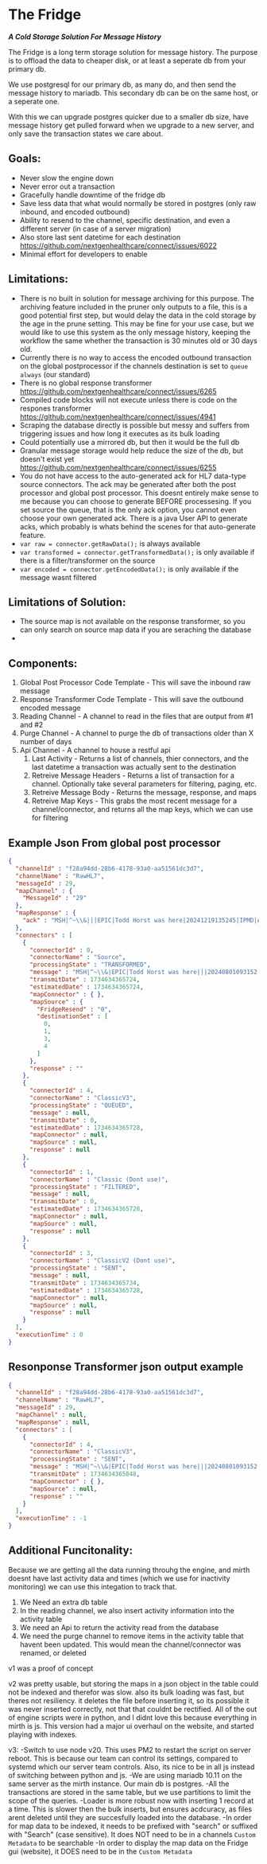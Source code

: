 # The Fridge #
***A Cold Storage Solution For Message History***

The Fridge is a long term storage solution for message history. The purpose is to offload the data to cheaper disk, or at least a seperate db from your primary db.

We use postgresql for our primary db, as many do, and then send the message history to mariadb. This secondary db can be on the same host, or a seperate one.

With this we can upgrade postgres quicker due to a smaller db size, have message history get pulled forward when we upgrade to a new server, and only save the transaction states we care about.

## Goals:
* Never slow the engine down
* Never error out a transaction
* Gracefully handle downtime of the fridge db
* Save less data that what would normally be stored in postgres (only raw inbound, and encoded outbound)
* Ability to resend to the channel, specific destination, and even a different server (in case of a server migration)
* Also store last sent datetime for each destination https://github.com/nextgenhealthcare/connect/issues/6022
* Minimal effort for developers to enable

## Limitations:
* There is no built in solution for message archiving for this purpose. The archiving feature included in the pruner only outputs to a file, this is a good potential first step, but would delay the data in the cold storage by the age in the prune setting. This may be fine for your use case, but we would like to use this system as the only message history, keeping the workflow the same whether the transaction is 30 minutes old or 30 days old.
* Currently there is no way to access the encoded outbound transaction on the global postprocessor if the channels destination is set to `queue always` (our standard)
* There is no global response transformer https://github.com/nextgenhealthcare/connect/issues/6265
* Compiled code blocks will not execute unless there is code on the respones transformer https://github.com/nextgenhealthcare/connect/issues/4941
* Scraping the database directly is possible but messy and suffers from triggering issues and how long it executes as its bulk loading
* Could potentially use a mirrored db, but then it would be the full db
* Granular message storage would help reduce the size of the db, but doesn't exist yet https://github.com/nextgenhealthcare/connect/issues/6255
* You do not have access to the auto-generated ack for HL7 data-type source connectors. The ack may be generated after both the post processor and global post processor. This doesnt entirely make sense
to me because you can choose to generate BEFORE processesing. If you set source the queue, that is the only ack option, you cannot even choose your own generated ack. There is a java User API to generate
acks, which probably is whats behind the scenes for that auto-generate feature.
* `var raw = connector.getRawData();` is always available 
* `var transformed = connector.getTransformedData();` is only available if there is a filter/transformer on the source
* `var encoded = connector.getEncodedData();` is only available if the message wasnt filtered

## Limitations of Solution:
* The source map is not available on the response transformer, so you can only search on source map data if you are seraching the database 
* 



## Components:
1. Global Post Processor Code Template - This will save the inbound raw message
1. Response Transformer Code Template - This will save the outbound encoded message
1. Reading Channel - A channel to read in the files that are output from #1 and #2
1. Purge Channel - A channel to purge the db of transactions older than X number of days
1. Api Channel - A channel to house a restful api
   1. Last Activity - Returns a list of channels, thier connectors, and the last datetime a transaction was actually sent to the destination
   1. Retreive Message Headers - Returns a list of transaction for a channel. Optionally take several parameters for filtering, paging, etc.
   1. Retreive Message Body - Returns the message, response, and maps
   1. Retreive Map Keys - This grabs the most recent message for a channel/connector, and returns all the map keys, which we can use for filtering




## Example Json From global post processor
```json
{
  "channelId" : "f28a94dd-28b6-4178-93a0-aa51561dc3d7",
  "channelName" : "RawHL7",
  "messageId" : 29,
  "mapChannel" : {
    "MessageId" : "29"
  },
  "mapResponse" : {
    "ack" : "MSH|^~\\&|||EPIC|Todd Horst was here|20241219135245|IPMD|ACK|1734634365|T|2.3\rMSA|AA|245140\r"
  },
  "connectors" : [
    {
      "connectorId" : 0,
      "connectorName" : "Source",
      "processingState" : "TRANSFORMED",
      "message" : "MSH|^~\\&|EPIC|Todd Horst was here|||20240801093152|IPMD|ADT^A08|245140|T|2.3|||||||||||||||||||Todd Horst was also here\rEVN|A08|20240801093152\r",
      "transmitDate" : 1734634365724,
      "estimatedDate" : 1734634365724,
      "mapConnector" : { },
      "mapSource" : {
        "FridgeResend" : "0",
        "destinationSet" : [
          0,
          1,
          3,
          4
        ]
      },
      "response" : ""
    },
    {
      "connectorId" : 4,
      "connectorName" : "ClassicV3",
      "processingState" : "QUEUED",
      "message" : null,
      "transmitDate" : 0,
      "estimatedDate" : 1734634365728,
      "mapConnector" : null,
      "mapSource" : null,
      "response" : null
    },
    {
      "connectorId" : 1,
      "connectorName" : "Classic (Dont use)",
      "processingState" : "FILTERED",
      "message" : null,
      "transmitDate" : 0,
      "estimatedDate" : 1734634365728,
      "mapConnector" : null,
      "mapSource" : null,
      "response" : null
    },
    {
      "connectorId" : 3,
      "connectorName" : "ClassicV2 (Dont use)",
      "processingState" : "SENT",
      "message" : null,
      "transmitDate" : 1734634365734,
      "estimatedDate" : 1734634365728,
      "mapConnector" : null,
      "mapSource" : null,
      "response" : null
    }
  ],
  "executionTime" : 0
}
```

## Resonponse Transformer json output example
```json
{
  "channelId" : "f28a94dd-28b6-4178-93a0-aa51561dc3d7",
  "channelName" : "RawHL7",
  "messageId" : 29,
  "mapChannel" : null,
  "mapResponse" : null,
  "connectors" : [
    {
      "connectorId" : 4,
      "connectorName" : "ClassicV3",
      "processingState" : "SENT",
      "message" : "MSH|^~\\&|EPIC|Todd Horst was here|||20240801093152|IPMD|ADT^A08|245140|T|2.3|||||||||||||||||||Todd Horst was also here\rEVN|A08|20240801093152\r",
      "transmitDate" : 1734634365848,
      "mapConnector" : { },
      "mapSource" : null,
      "response" : ""
    }
  ],
  "executionTime" : -1
}
```


## Additional Funcitonality:
Because we are getting all the data running throuhg the engine, and mirth doesnt have last activity data and times (which we use for inactivity monitoring)
we can use this integation to track that.
1. We Need an extra db table
2. In the reading channel, we also insert activity information into the activity table
3. We need an Api to return the activity read from the database
4. We need the purge channel to remove items in the activity table that havent been updated. This would mean the channel/connector was renamed, or deleted




v1 was a proof of concept

v2 was pretty usable, but storing the maps in a json object in the table could not be indexed and therefor was slow. also its bulk loading was fast, but theres not resiliency. it deletes the file before inserting it, so its possible it was never inserted correctly, not that that couldnt be rectified. All of the out of engine scripts were in python, and I didnt love this because everything in mirth is js. This version had a major ui overhaul on the website, and started playing with indexes.

v3:
  -Switch to use node v20. This uses PM2 to restart the script on server reboot. This is because our team can control its settings, compared to systemd which our server team controls.
    Also, its nice to be in all js instead of switching between python and js.
  -We are using mariadb 10.11 on the same server as the mirth instance. Our main db is postgres.
  -All the transactions are stored in the same table, but we use partitions to limit the scope of the queries.
  -Loader is more robust now with inserting 1 record at a time. This is slower then the bulk inserts, but ensures acdcuracy, as files arent deleted until they are succesfully loaded into
    the database.
  -In order for map data to be indexed, it needs to be prefixed with "search" or suffixed with "Search" (case sensitive). It does NOT need to be in a channels `Custom Metadata` to be
    searchable
  -In order to display the map data on the Fridge gui (website), it DOES need to be in the `Custom Metadata`
